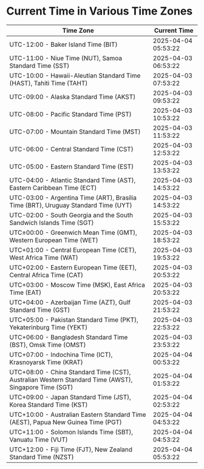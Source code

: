 # Current Time in Various Time Zones

| Time Zone | Current Time |
|-----------|--------------|
| UTC-12:00 - Baker Island Time (BIT) | 2025-04-04 05:53:22 |
| UTC-11:00 - Niue Time (NUT), Samoa Standard Time (SST) | 2025-04-03 06:53:22 |
| UTC-10:00 - Hawaii-Aleutian Standard Time (HAST), Tahiti Time (TAHT) | 2025-04-03 07:53:22 |
| UTC-09:00 - Alaska Standard Time (AKST) | 2025-04-03 09:53:22 |
| UTC-08:00 - Pacific Standard Time (PST) | 2025-04-03 10:53:22 |
| UTC-07:00 - Mountain Standard Time (MST) | 2025-04-03 11:53:22 |
| UTC-06:00 - Central Standard Time (CST) | 2025-04-03 12:53:22 |
| UTC-05:00 - Eastern Standard Time (EST) | 2025-04-03 13:53:22 |
| UTC-04:00 - Atlantic Standard Time (AST), Eastern Caribbean Time (ECT) | 2025-04-03 14:53:22 |
| UTC-03:00 - Argentina Time (ART), Brasília Time (BRT), Uruguay Standard Time (UYT) | 2025-04-03 14:53:22 |
| UTC-02:00 - South Georgia and the South Sandwich Islands Time (SGT) | 2025-04-03 15:53:22 |
| UTC±00:00 - Greenwich Mean Time (GMT), Western European Time (WET) | 2025-04-03 18:53:22 |
| UTC+01:00 - Central European Time (CET), West Africa Time (WAT) | 2025-04-03 19:53:22 |
| UTC+02:00 - Eastern European Time (EET), Central Africa Time (CAT) | 2025-04-03 20:53:22 |
| UTC+03:00 - Moscow Time (MSK), East Africa Time (EAT) | 2025-04-03 20:53:22 |
| UTC+04:00 - Azerbaijan Time (AZT), Gulf Standard Time (GST) | 2025-04-03 21:53:22 |
| UTC+05:00 - Pakistan Standard Time (PKT), Yekaterinburg Time (YEKT) | 2025-04-03 22:53:22 |
| UTC+06:00 - Bangladesh Standard Time (BST), Omsk Time (OMST) | 2025-04-03 23:53:22 |
| UTC+07:00 - Indochina Time (ICT), Krasnoyarsk Time (KRAT) | 2025-04-04 00:53:22 |
| UTC+08:00 - China Standard Time (CST), Australian Western Standard Time (AWST), Singapore Time (SGT) | 2025-04-04 01:53:22 |
| UTC+09:00 - Japan Standard Time (JST), Korea Standard Time (KST) | 2025-04-04 02:53:22 |
| UTC+10:00 - Australian Eastern Standard Time (AEST), Papua New Guinea Time (PGT) | 2025-04-04 04:53:22 |
| UTC+11:00 - Solomon Islands Time (SBT), Vanuatu Time (VUT) | 2025-04-04 04:53:22 |
| UTC+12:00 - Fiji Time (FJT), New Zealand Standard Time (NZST) | 2025-04-04 05:53:22 |
